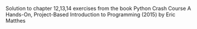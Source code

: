 Solution to chapter 12,13,14 exercises from the book Python Crash Course A Hands-On, Project-Based Introduction to Programming (2015) by Eric Matthes
